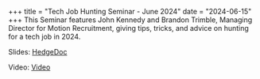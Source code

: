 +++
title = "Tech Job Hunting Seminar - June 2024"
date = "2024-06-15"
+++
This Seminar features John Kennedy and Brandon Trimble, Managing Director for Motion Recruitment, 
giving tips, tricks, and advice on hunting for a tech job in 2024.

Slides: [HedgeDoc](https://hedge.novalug.org/TCAw73QvTZWp9vixE0q_RQ#)

Video: [Video](https://youtu.be/4IUW6XdG1Kc?si=PZ23kxjgSpt3p6IK)
